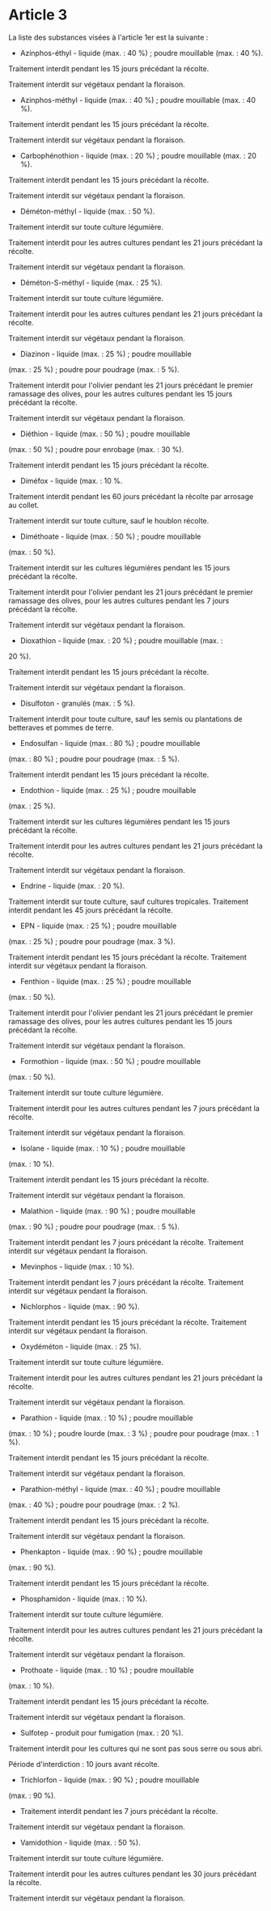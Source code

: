 # Article 3

La liste des substances visées à l'article 1er est la suivante :

- Azinphos-éthyl - liquide (max. : 40 %) ; poudre mouillable (max. : 40 %).

Traitement interdit pendant les 15 jours précédant la récolte.

Traitement interdit sur végétaux pendant la floraison.

- Azinphos-méthyl - liquide (max. : 40 %) ; poudre mouillable (max. : 40 %).

Traitement interdit pendant les 15 jours précédant la récolte.

Traitement interdit sur végétaux pendant la floraison.

- Carbophénothion - liquide (max. : 20 %) ; poudre mouillable (max. : 20 %).

Traitement interdit pendant les 15 jours précédant la récolte.

Traitement interdit sur végétaux pendant la floraison.

- Déméton-méthyl - liquide (max. : 50 %).

Traitement interdit sur toute culture légumière.

Traitement interdit pour les autres cultures pendant les 21 jours précédant la récolte.

Traitement interdit sur végétaux pendant la floraison.

- Déméton-S-méthyl - liquide (max. : 25 %).

Traitement interdit sur toute culture légumière.

Traitement interdit pour les autres cultures pendant les 21 jours précédant la récolte.

Traitement interdit sur végétaux pendant la floraison.

- Diazinon - liquide (max. : 25 %) ; poudre mouillable

(max. : 25 %) ; poudre pour poudrage (max. : 5 %).

Traitement interdit pour l'olivier pendant les 21 jours précédant le premier ramassage des olives, pour les autres cultures pendant les 15 jours précédant la récolte.

Traitement interdit sur végétaux pendant la floraison.

- Diéthion - liquide (max. : 50 %) ; poudre mouillable

(max. : 50 %) ; poudre pour enrobage (max. : 30 %).

Traitement interdit pendant les 15 jours précédant la récolte.

- Diméfox - liquide (max. : 10 %.

Traitement interdit pendant les 60 jours précédant la récolte par arrosage au collet.

Traitement interdit sur toute culture, sauf le houblon récolte.

- Diméthoate - liquide (max. : 50 %) ; poudre mouillable

(max. : 50 %).

Traitement interdit sur les cultures légumières pendant les 15 jours précédant la récolte.

Traitement interdit pour l'olivier pendant les 21 jours précédant le premier ramassage des olives, pour les autres cultures pendant les 7 jours précédant la récolte.

Traitement interdit sur végétaux pendant la floraison.

- Dioxathion - liquide (max. : 20 %) ; poudre mouillable (max. :

20 %).

Traitement interdit pendant les 15 jours précédant la récolte.

Traitement interdit sur végétaux pendant la floraison.

- Disulfoton - granulés (max. : 5 %).

Traitement interdit pour toute culture, sauf les semis ou plantations de betteraves et pommes de terre.

- Endosulfan - liquide (max. : 80 %) ; poudre mouillable

(max. : 80 %) ; poudre pour poudrage (max. : 5 %).

Traitement interdit pendant les 15 jours précédant la récolte.

- Endothion - liquide (max. : 25 %) ; poudre mouillable

(max. : 25 %).

Traitement interdit sur les cultures légumières pendant les 15 jours précédant la récolte.

Traitement interdit pour les autres cultures pendant les 21 jours précédant la récolte.

Traitement interdit sur végétaux pendant la floraison.

- Endrine - liquide (max. : 20 %).

Traitement interdit sur toute culture, sauf cultures tropicales. Traitement interdit pendant les 45 jours précédant la récolte.

- EPN - liquide (max. : 25 %) ; poudre mouillable

(max. : 25 %) ; poudre pour poudrage (max. 3 %).

Traitement interdit pendant les 15 jours précédant la récolte. Traitement interdit sur végétaux pendant la floraison.

- Fenthion - liquide (max. : 25 %) ; poudre mouillable

(max. : 50 %).

Traitement interdit pour l'olivier pendant les 21 jours précédant le premier ramassage des olives, pour les autres cultures pendant les 15 jours précédant la récolte.

Traitement interdit sur végétaux pendant la floraison.

- Formothion - liquide (max. : 50 %) ; poudre mouillable

(max. : 50 %).

Traitement interdit sur toute culture légumière.

Traitement interdit pour les autres cultures pendant les 7 jours précédant la récolte.

Traitement interdit sur végétaux pendant la floraison.

- Isolane - liquide (max. : 10 %) ; poudre mouillable

(max. : 10 %).

Traitement interdit pendant les 15 jours précédant la récolte.

Traitement interdit sur végétaux pendant la  floraison.

- Malathion - liquide (max. : 90 %) ; poudre mouillable

(max. : 90 %) ; poudre pour poudrage (max. : 5 %).

Traitement interdit pendant les 7 jours précédant la récolte. Traitement interdit sur végétaux pendant la floraison.

- Mevinphos - liquide (max. : 10 %).

Traitement interdit pendant les 7 jours précédant la récolte. Traitement interdit sur végétaux pendant la floraison.

- Nichlorphos - liquide (max. : 90 %).

Traitement interdit pendant les 15 jours précédant la récolte. Traitement interdit sur végétaux pendant la floraison.

- Oxydéméton - liquide (max. : 25 %).

Traitement interdit sur toute culture légumière.

Traitement interdit pour les autres cultures pendant les 21 jours précédant la récolte.

Traitement interdit sur végétaux pendant la floraison.

- Parathion - liquide (max. : 10 %) ; poudre mouillable

(max. : 10 %) ; poudre lourde (max. : 3 %) ; poudre pour poudrage (max. : 1 %).

Traitement interdit pendant les 15 jours précédant la récolte.

Traitement interdit sur végétaux pendant la floraison.

- Parathion-méthyl - liquide (max. : 40 %) ; poudre mouillable

(max. : 40 %) ; poudre pour poudrage (max. : 2 %).

Traitement interdit pendant les 15 jours précédant la récolte.

Traitement interdit sur végétaux pendant la floraison.

- Phenkapton - liquide (max. : 90 %) ; poudre mouillable

(max. : 90 %).

Traitement interdit pendant les 15 jours précédant la récolte.

- Phosphamidon - liquide (max. : 10 %).

Traitement interdit sur toute culture légumière.

Traitement interdit pour les autres cultures pendant les 21 jours précédant la récolte.

Traitement interdit sur végétaux pendant la floraison.

- Prothoate - liquide (max. : 10 %) ; poudre mouillable

(max. : 10 %).

Traitement interdit pendant les 15 jours précédant la récolte.

Traitement interdit sur végétaux pendant la floraison.

- Sulfotep - produit pour fumigation (max. : 20 %).

Traitement interdit pour les cultures qui ne sont pas sous serre ou sous abri.

Période d'interdiction : 10 jours avant récolte.

- Trichlorfon - liquide (max. : 90 %) ; poudre mouillable

(max. : 90 %).

- Traitement interdit pendant les 7 jours précédant la récolte.

Traitement interdit sur végétaux pendant la floraison.

- Vamidothion - liquide (max. : 50 %).

Traitement interdit sur toute culture légumière.

Traitement interdit pour les autres cultures pendant les 30 jours précédant la récolte.

Traitement interdit sur végétaux pendant la floraison.
